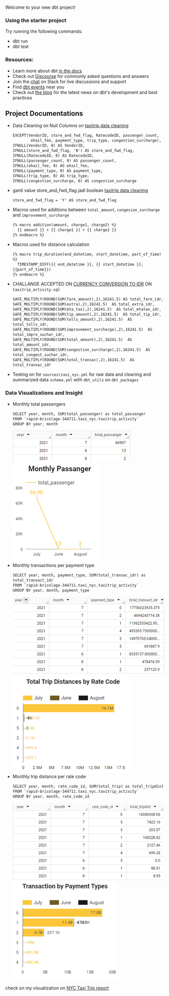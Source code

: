Welcome to your new dbt project!

### Using the starter project

Try running the following commands:
- dbt run
- dbt test


### Resources:
- Learn more about dbt [in the docs](https://docs.getdbt.com/docs/introduction)
- Check out [Discourse](https://discourse.getdbt.com/) for commonly asked questions and answers
- Join the [chat](https://community.getdbt.com/) on Slack for live discussions and support
- Find [dbt events](https://events.getdbt.com) near you
- Check out [the blog](https://blog.getdbt.com/) for the latest news on dbt's development and best practices

## Project Documentations
- Data Cleaning on Null Columns on [taxitrip data cleaning](https://github.com/hendrywijaya98/nyc_taxi_trip/blob/main/models/taxitrip_clean.sql)
  ```
  EXCEPT(VendorID, store_and_fwd_flag, RatecodeID, passenger_count,
          ehail_fee, payment_type, trip_type, congestion_surcharge), 
  IFNULL(VendorID, 0) AS VendorID, 
  IFNULL(store_and_fwd_flag, 'N') AS store_and_fwd_flag, 
  IFNULL(RatecodeID, 0) AS RatecodeID, 
  IFNULL(passenger_count, 0) AS passenger_count, 
  IFNULL(ehail_fee, 0) AS ehail_fee, 
  IFNULL(payment_type, 0) AS payment_type, 
  IFNULL(trip_type, 0) AS trip_type, 
  IFNULL(congestion_surcharge, 0) AS congestion_surcharge
  ```
- ganti value store_and_fwd_flag jadi boolean [taxitrip data cleaning](https://github.com/hendrywijaya98/nyc_taxi_trip/blob/main/models/taxitrip_clean.sql)   
  ```
  store_and_fwd_flag = 'Y' AS store_and_fwd_flag
  ```
- Macros used for additions between `total_amount`, `congesion_surcharge` and `improvement_surcharge`
  ```
  {% macro addition(amount, charge1, charge2) %}
    {{ amount }} + {{ charge1 }} + {{ charge2 }}
  {% endmacro %}
  ```
- Macros used for distance calculation
  ```
  {% macro trip_duration(end_datetime, start_datetime, part_of_time) %}
    TIMESTAMP_DIFF({{ end_datetime }}, {{ start_datetime }}, {{part_of_time}})
  {% endmacro %}
  ```
- CHALLANGE ACCEPTED ON [CURRENCY CONVERSION TO IDR](https://www.investing.com/currencies/usd-idr-historical-data) ON `taxitrip_activity.sql`
  ```
  SAFE_MULTIPLY(ROUND(SUM(fare_amount),2),16241.5) AS total_fare_idr, 
  SAFE_MULTIPLY(ROUND(SUM(extra),2),16241.5)  AS total_extra_idr, 
  SAFE_MULTIPLY(ROUND(SUM(mta_tax),2),16241.5)  AS total_mtatax_idr, 
  SAFE_MULTIPLY(ROUND(SUM(tip_amount),2),16241.5)  AS total_tip_idr, 
  SAFE_MULTIPLY(ROUND(SUM(tolls_amount),2),16241.5)  AS total_tolls_idr, 
  SAFE_MULTIPLY(ROUND(SUM(improvement_surcharge),2),16241.5)  AS total_impro_suchar_idr, 
  SAFE_MULTIPLY(ROUND(SUM(total_amount),2),16241.5)  AS total_amount_idr, 
  SAFE_MULTIPLY(ROUND(SUM(congestion_surcharge),2),16241.5)  AS total_congest_suchar_idr, 
  SAFE_MULTIPLY(ROUND(SUM(total_transac),2),16241.5)  AS total_transac_idr
  ```
- Testing on for `sources\taxi_nyc.yml` for raw data and cleaning and summarized data `schema.yml` with `dbt_utils` on `dbt_packages`
### Data Visualizations and Insight
- Monthly total passengers
  ```
  SELECT year, month, SUM(total_passenger) as total_passanger
  FROM `rapid-bricolage-344711.taxi_nyc.taxitrip_activity`
  GROUP BY year, month
  ```
  ![](https://github.com/hendrywijaya98/nyc_taxi_trip/blob/main/document_images/monthly_passanger_query.PNG)
  ![](https://github.com/hendrywijaya98/nyc_taxi_trip/blob/main/document_images/monthly_passanger_chart.PNG)
- Monthly transactions per payment type
  ```
  SELECT year, month, payment_type, SUM(total_transac_idr) as total_transact_idr
  FROM `rapid-bricolage-344711.taxi_nyc.taxitrip_activity`
  GROUP BY year, month, payment_type
  ```
  ![](https://github.com/hendrywijaya98/nyc_taxi_trip/blob/main/document_images/monthly_transact_query.PNG)
  ![](https://github.com/hendrywijaya98/nyc_taxi_trip/blob/main/document_images/monthly_trip_by_ratecode.PNG)
- Monthly trip distance per rate code
  ```
  SELECT year, month, rate_code_id, SUM(total_trip) as total_tripdist
  FROM `rapid-bricolage-344711.taxi_nyc.taxitrip_activity`
  GROUP BY year, month, rate_code_id
  ```
  ![](https://github.com/hendrywijaya98/nyc_taxi_trip/blob/main/document_images/monthly_tripdist_query.PNG)
  ![](https://github.com/hendrywijaya98/nyc_taxi_trip/blob/main/document_images/transact_by_payments.PNG)

check on my visualization on [NYC Taxi Trip report](https://lookerstudio.google.com/s/pt8Qw7h604M)

  

